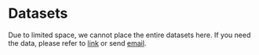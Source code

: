 # Datasets
Due to limited space, we cannot place the entire datasets here. If you need the data, please refer to [link](https://drive.google.com/drive/folders/1JdCOcV5XiT4RtZbqkUoIMKVfs6Ti-GLz?usp=sharing) or send [email](gongchen@sjtu.edu.cn).

